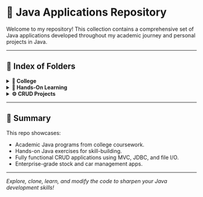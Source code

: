 # 📂 **Java Applications Repository**

Welcome to my repository! This collection contains a comprehensive set of Java applications developed throughout my academic journey and personal projects in Java. 

---

## 🔗 Index of Folders

<details>
<summary><strong>📘 College</strong></summary>

- [Class_Programs](./College/Class_Programs)
  - [test/p1](./College/Class_Programs/test/p1)
  - [thread](./College/Class_Programs/thread)
- [Course_Contents](./College/Course_Contents)
  - [Unit_01/$01_IntroductionToJava](./College/Course_Contents/Unit_01/\$01_IntroductionToJava)
  - [Unit_01/$02_OperatorInJava](./College/Course_Contents/Unit_01/\$02_OperatorInJava)
  - [Unit_01/$03_ControlStatements](./College/Course_Contents/Unit_01/\$03_ControlStatements)
  - [Unit_01/$04_IterationControl.java](./College/Course_Contents/Unit_01/\$04_IterationControl.java)
  - [Unit_01/$05_Objects_Class.java](./College/Course_Contents/Unit_01/\$05_Objects_Class.java)
  - [Unit_02/...](./College/Course_Contents/Unit_02)
  - [Unit_03/...](./College/Course_Contents/Unit_03)
  - [Unit_04/...](./College/Course_Contents/Unit_04)
  - [Unit_05/...](./College/Course_Contents/Unit_05)
  - [Unit_06/...](./College/Course_Contents/Unit_06)
  - [Unit_07/...](./College/Course_Contents/Unit_07)
  - [Unit_08/...](./College/Course_Contents/Unit_08)
  - [Unit_09/...](./College/Course_Contents/Unit_09)
  - [Unit_10/...](./College/Course_Contents/Unit_10)
- [Lab_Assignments](./College/Lab_Assignments)
  - [Vechile/CarDemo](./College/Lab_Assignments/Vechile/CarDemo)

</details>

<details>
<summary><strong>🧪 Hands-On Learning</strong></summary>

- [01_Basics_Java](./Hands_On_Learning/01_Basics_Java)
- [02_Conditional_Loops](./Hands_On_Learning/02_Conditional_Loops)
- [03_Methods_Functions/methods](./Hands_On_Learning/03_Methods_Functions/methods)
- [04_Arrays](./Hands_On_Learning/04_Arrays)
- [05_Linear_Search/linearsearch](./Hands_On_Learning/05_Linear_Search/linearsearch)
- [06_Binary_Search/binarySearch](./Hands_On_Learning/06_Binary_Search/binarySearch)

</details>

<details>
<summary><strong>⚙️ CRUD Projects</strong></summary>

- [WordCountApp](./CRUD_Project/WordCountApp)
  - [src/main/java/com/udesh/wordcount](./CRUD_Project/WordCountApp/src/main/java/com/udesh/wordcount)
  - [config](./CRUD_Project/WordCountApp/src/main/java/com/udesh/wordcount/config)
  - [controller](./CRUD_Project/WordCountApp/src/main/java/com/udesh/wordcount/controller)
  - [model](./CRUD_Project/WordCountApp/src/main/java/com/udesh/wordcount/model)
  - [util](./CRUD_Project/WordCountApp/src/main/java/com/udesh/wordcount/util)
  - [view](./CRUD_Project/WordCountApp/src/main/java/com/udesh/wordcount/view)
- [car-management](./CRUD_Project/car-management)
  - [controller](./CRUD_Project/car-management/controller)
  - [model](./CRUD_Project/car-management/model)
  - [service](./CRUD_Project/car-management/service)
- [stock-management-app](./CRUD_Project/stock-management-app)
  - [src/main/java/com/stockmanagement](./CRUD_Project/stock-management-app/src/main/java/com/stockmanagement)
  - [controllers](./CRUD_Project/stock-management-app/src/main/java/com/stockmanagement/controllers)
  - [dao](./CRUD_Project/stock-management-app/src/main/java/com/stockmanagement/dao)
  - [services](./CRUD_Project/stock-management-app/src/main/java/com/stockmanagement/services)
  - [models](./CRUD_Project/stock-management-app/src/main/java/com/stockmanagement/models)
  - [resources/templates](./CRUD_Project/stock-management-app/src/main/resources/templates)

</details>

---

## 📄 Summary

This repo showcases:
- Academic Java programs from college coursework.
- Hands-on Java exercises for skill-building.
- Fully functional CRUD applications using MVC, JDBC, and file I/O.
- Enterprise-grade stock and car management apps.

---

_Explore, clone, learn, and modify the code to sharpen your Java development skills!_
